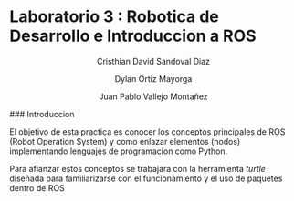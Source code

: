 # Laboratorio 3 : Robotica de Desarrollo e Introduccion a ROS
<p align="center">
 Cristhian David Sandoval Diaz
</p>
<p align="center">
 Dylan Ortiz Mayorga
</p>
<p align="center">
 Juan Pablo Vallejo Montañez
</p>
### Introduccion 


El objetivo de esta practica es conocer los conceptos principales de ROS (Robot Operation System) y como enlazar elementos (nodos) implementando lenguajes de programacion como Python.

Para afianzar estos conceptos se trabajara con la herramienta *turtle* diseñada para familiarizarse con el funcionamiento y el uso de paquetes dentro de ROS 
